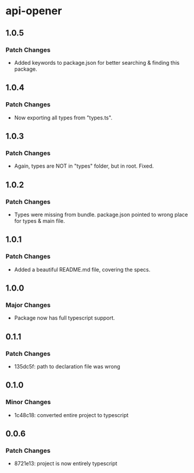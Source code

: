 # api-opener

## 1.0.5

### Patch Changes

- Added keywords to package.json for better searching & finding this package.

## 1.0.4

### Patch Changes

- Now exporting all types from "types.ts".

## 1.0.3

### Patch Changes

- Again, types are NOT in "types" folder, but in root. Fixed.

## 1.0.2

### Patch Changes

- Types were missing from bundle. package.json pointed to wrong place for types & main file.

## 1.0.1

### Patch Changes

- Added a beautiful README.md file, covering the specs.

## 1.0.0

### Major Changes

- Package now has full typescript support.

## 0.1.1

### Patch Changes

- 135dc5f: path to declaration file was wrong

## 0.1.0

### Minor Changes

- 1c48c18: converted entire project to typescript

## 0.0.6

### Patch Changes

- 8721e13: project is now entirely typescript
